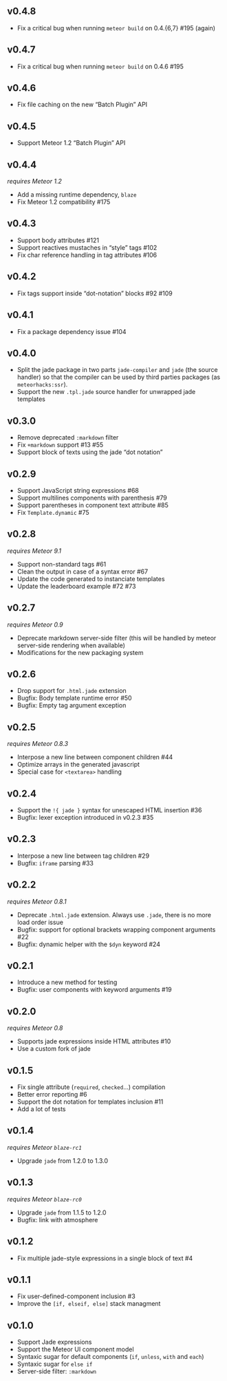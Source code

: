 ## v0.4.8

* Fix a critical bug when running `meteor build` on 0.4.{6,7} #195 (again)

## v0.4.7

* Fix a critical bug when running `meteor build` on 0.4.6 #195

## v0.4.6

* Fix file caching on the new “Batch Plugin” API

## v0.4.5

* Support Meteor 1.2 “Batch Plugin” API

## v0.4.4

*requires Meteor 1.2*

* Add a missing runtime dependency, `blaze`
* Fix Meteor 1.2 compatibility #175

## v0.4.3

* Support body attributes #121
* Support reactives mustaches in “style” tags #102
* Fix char reference handling in tag attributes #106

## v0.4.2

* Fix tags support inside “dot-notation” blocks #92 #109

## v0.4.1

* Fix a package dependency issue #104

## v0.4.0

* Split the jade package in two parts `jade-compiler` and `jade` (the source
handler) so that the compiler can be used by third parties packages (as
`meteorhacks:ssr`).
* Support the new `.tpl.jade` source handler for unwrapped jade templates

## v0.3.0

* Remove deprecated `:markdown` filter
* Fix `+markdown` support #13 #55
* Support block of texts using the jade “dot notation”

## v0.2.9

* Support JavaScript string expressions #68
* Support multilines components with parenthesis #79
* Support parentheses in component text attribute #85
* Fix `Template.dynamic` #75

## v0.2.8

*requires Meteor 9.1*

* Support non-standard tags #61
* Clean the output in case of a syntax error #67
* Update the code generated to instanciate templates
* Update the leaderboard example #72 #73

## v0.2.7

*requires Meteor 0.9*

* Deprecate markdown server-side filter (this will be handled by meteor
server-side rendering when available)
* Modifications for the new packaging system

## v0.2.6

* Drop support for `.html.jade` extension
* Bugfix: Body template runtime error #50
* Bugfix: Empty tag argument exception

## v0.2.5

*requires Meteor 0.8.3*

* Interpose a new line between component children #44
* Optimize arrays in the generated javascript
* Special case for `<textarea>` handling

## v0.2.4

* Support the `!{ jade }` syntax for unescaped HTML insertion #36
* Bugfix: lexer exception introduced in v0.2.3 #35

## v0.2.3

* Interpose a new line between tag children #29
* Bugfix: `iframe` parsing #33

## v0.2.2

*requires Meteor 0.8.1*

* Deprecate `.html.jade` extension. Always use `.jade`, there is no more load
order issue
* Bugfix: support for optional brackets wrapping component arguments #22
* Bugfix: dynamic helper with the `$dyn` keyword #24

## v0.2.1

* Introduce a new method for testing
* Bugfix: user components with keyword arguments #19

## v0.2.0

*requires Meteor 0.8*

* Supports jade expressions inside HTML attributes #10
* Use a custom fork of jade

## v0.1.5

* Fix single attribute (`required`, `checked`...) compilation
* Better error reporting #6
* Support the dot notation for templates inclusion #11
* Add a lot of tests

## v0.1.4

*requires Meteor `blaze-rc1`*

* Upgrade `jade` from 1.2.0 to 1.3.0

## v0.1.3

*requires Meteor `blaze-rc0`*

* Upgrade `jade` from 1.1.5 to 1.2.0
* Bugfix: link with atmosphere

## v0.1.2

* Fix multiple jade-style expressions in a single block of text #4

## v0.1.1

* Fix user-defined-component inclusion #3
* Improve the `[if, elseif, else]` stack managment

## v0.1.0

* Support Jade expressions
* Support the Meteor UI component model
* Syntaxic sugar for default components (`if`, `unless`, `with` and `each`)
* Syntaxic sugar for `else if`
* Server-side filter: `:markdown`
